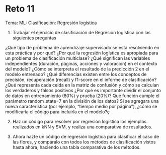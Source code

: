 # Reto 11

Tema: ML: Clasificación: Regresión logística

1) Trabajar el ejercicio de clasificación de Regresión logística con las siguientes preguntas

¿Qué tipo de problema de aprendizaje supervisado se está resolviendo en esta práctica y por qué?
¿Por qué la regresión logística es apropiada para un problema de clasificación multiclase?
¿Qué significan las variables independientes (duración, páginas, acciones y valoración) en el contexto del modelo?
¿Cómo se interpreta el resultado de la predicción 2 en el modelo entrenado?
¿Qué diferencias existen entre los conceptos de precisión, recuperación (recall) y f1-score en el informe de clasificación?
¿Qué representa cada celda en la matriz de confusión y cómo se calculan los verdaderos y falsos positivos
¿Por qué es importante dividir el conjunto de datos en entrenamiento (80%) y prueba (20%)?
Qué función cumple el parámetro random_state=7 en la división de los datos?
Si se agregara una nueva característica (por ejemplo, “tiempo medio por página”), ¿cómo se modificaría el código para incluirla en el modelo?ç

2) Haz un código para resolver por regresión logística los ejemplos realizados en kNN y SVM, y realiza una comparativa de resultados.

3) Ahora hazte un código de regresión logística para clasificar el caso de las flores, y compáralo con todos los métodos de clasificación vistos hasta ahora, haciendo una tabla comparativa de los métodos.
